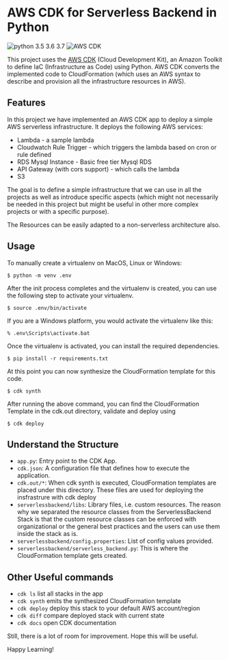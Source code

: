 
# AWS CDK for Serverless Backend in Python
![python 3.5 3.6 3.7](https://img.shields.io/badge/python-%3E3.6-blue) ![AWS CDK](https://img.shields.io/badge/aws--cdk.core-1.62.0-brightgreen)

This project uses the [AWS CDK](https://docs.aws.amazon.com/cdk/latest/guide/home.html) (Cloud Development Kit), an Amazon Toolkit to define IaC (Infrastructure as Code) using Python. AWS CDK converts the implemented code to CloudFormation (which uses an AWS syntax to describe and provision all the infrastructure resources in AWS).

## Features

In this project we have implemented an AWS CDK app to deploy a simple AWS serverless infrastructure. It deploys the following AWS services:
* Lambda - a sample lambda
* Cloudwatch Rule Trigger - which triggers the lambda based on cron or rule defined
* RDS Mysql Instance - Basic free tier Mysql RDS
* API Gateway (with cors support) - which calls the lambda
* S3

The goal is to define a simple infrastructure that we can use in all the projects as well as introduce specific aspects (which might not necessarily be needed in this project but might be useful in other more complex projects or with a specific purpose). 

The Resources can be easily adapted to a non-serverless architecture also.

## Usage
To manually create a virtualenv on MacOS, Linux or Windows:

```
$ python -m venv .env
```

After the init process completes and the virtualenv is created, you can use the following
step to activate your virtualenv.

```
$ source .env/bin/activate
```

If you are a Windows platform, you would activate the virtualenv like this:

```
% .env\Scripts\activate.bat
```
Once the virtualenv is activated, you can install the required dependencies.

```
$ pip install -r requirements.txt
```

At this point you can now synthesize the CloudFormation template for this code.

```
$ cdk synth
```
After running the above command, you can find the CloudFormation Template in the cdk.out directory, validate and deploy using

```
$ cdk deploy
```
 
## Understand the Structure

* `app.py`: Entry point to the CDK App.
* `cdk.json`: A configuration file that defines how to execute the application.
* `cdk.out/*`: When cdk synth is executed, CloudFormation templates are placed under this directory. These files are used for deploying the insfrastrure with cdk deploy
* `serverlessbackend/libs`: Library files, i.e. custom resources. The reason why we separated the resource classes from the ServerlessBackend Stack is that the custom resource classes can be enforced with organizational or the general best practices and the users can use them inside the stack as is. 
* `serverlessbackend/config.properties`: List of config values provided.
* `serverlessbackend/serverless_backend.py`: This is where the CloudFormation template gets created.

## Other Useful commands

 * `cdk ls`          list all stacks in the app
 * `cdk synth`       emits the synthesized CloudFormation template
 * `cdk deploy`      deploy this stack to your default AWS account/region
 * `cdk diff`        compare deployed stack with current state
 * `cdk docs`        open CDK documentation

Still, there is a lot of room for improvement. Hope this will be useful.

Happy Learning!
